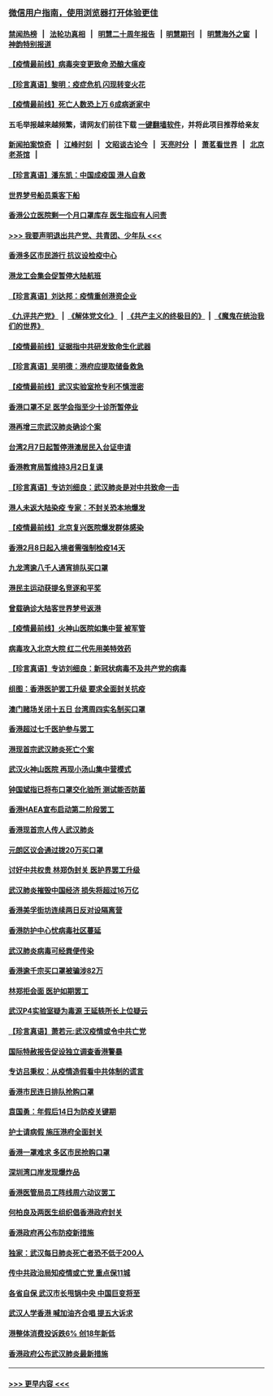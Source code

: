 ### [微信用户指南，使用浏览器打开体验更佳](https://github.com/gfw-breaker/banned-news1/blob/master/indexes/wechat-guide.md?t=0)
#### [禁闻热榜](热点新闻.md?t=0)  &nbsp;&nbsp;|&nbsp;&nbsp; [法轮功真相](https://github.com/gfw-breaker/truth/blob/master/README.md?t=0) &nbsp;&nbsp;|&nbsp;&nbsp; [明慧二十周年报告](https://github.com/gfw-breaker/mh-reports/blob/master/README.md?t=0) &nbsp;&nbsp;|&nbsp;&nbsp;[明慧期刊](https://github.com/gfw-breaker/mh-qikan) &nbsp;&nbsp;|&nbsp;&nbsp; [明慧海外之窗](https://github.com/gfw-breaker/mh-news/blob/master/README.md?t=0) &nbsp;&nbsp;|&nbsp;&nbsp; [神韵特别报道](https://github.com/gfw-breaker/mh-news/blob/master/shenyun.md?t=0)
#### [【疫情最前线】病毒突变更致命 恐酿大瘟疫](../pages/nsc415/n11859604.md?t=02110822) 
#### [【珍言真语】黎明：疫症危机 闪现转变火花](../pages/nsc415/n11859199.md?t=02110822) 
#### [【疫情最前线】死亡人数恐上万 6成病逝家中](../pages/nsc415/n11856687.md?t=02110822) 
#### 五毛举报越来越频繁，请网友们前往下载 [一键翻墙软件](https://github.com/gfw-breaker/ssr-accounts)，并将此项目推荐给亲友
#### [新闻拍案惊奇](https://github.com/gfw-breaker/banned-news1/blob/master/pages/link4.md) &nbsp;&nbsp;|&nbsp;&nbsp; [江峰时刻](https://github.com/gfw-breaker/banned-news1/blob/master/pages/link4.md) &nbsp;&nbsp;|&nbsp;&nbsp; [文昭谈古论今](https://github.com/gfw-breaker/banned-news1/blob/master/pages/link4.md) &nbsp;&nbsp;|&nbsp;&nbsp; [天亮时分](https://github.com/gfw-breaker/banned-news1/blob/master/pages/link4.md) &nbsp;&nbsp;|&nbsp;&nbsp; [萧茗看世界](https://github.com/gfw-breaker/banned-news1/blob/master/pages/link4.md) &nbsp;&nbsp;|&nbsp;&nbsp; [北京老茶馆](https://github.com/gfw-breaker/banned-news1/blob/master/pages/link4.md) &nbsp;&nbsp;|&nbsp;&nbsp; 
#### [【珍言真语】潘东凯：中国成疫国 港人自救](../pages/nsc415/n11856962.md?t=02110822) 
#### [世界梦号船员乘客下船](../pages/nsc415/n11856883.md?t=02110822) 
#### [香港公立医院剩一个月口罩库存 医生指应有人问责](../pages/nsc415/n11856875.md?t=02110822) 
#### [>>> 我要声明退出共产党、共青团、少年队 <<<](https://github.com/begood0513/goodnews/blob/master/quit/letter.md) 
#### [香港多区市民游行 抗议设检疫中心](../pages/nsc415/n11856866.md?t=02110822) 
#### [港龙工会集会促暂停大陆航班](../pages/nsc415/n11856840.md?t=02110822) 
#### [【珍言真语】刘达邦：疫情重创港资企业](../pages/nsc415/n11854274.md?t=02110822) 
#### [《九评共产党》](https://github.com/begood0513/9ping.md/blob/master/README.md) &nbsp;|&nbsp; [《解体党文化》](../../../../jtdwh.md/blob/master/README.md)  &nbsp;|&nbsp; [《共产主义的终极目的》](../../../../gczydzjmd.md/blob/master/README.md) &nbsp;|&nbsp; [《魔鬼在统治我们的世界》](../../../../mgztzwmdsj.md/blob/master/README.md) 
#### [【疫情最前线】证据指中共研发致命生化武器](../pages/nsc415/n11853087.md?t=02110822) 
#### [【珍言真语】吴明德：港府应提取储备救急](../pages/nsc415/n11852734.md?t=02110822) 
#### [【疫情最前线】武汉实验室抢专利不慎泄密](../pages/nsc415/n11850310.md?t=02110822) 
#### [香港口罩不足 医学会指至少十诊所暂停业](../pages/nsc415/n11850301.md?t=02110822) 
#### [港再增三宗武汉肺炎确诊个案](../pages/nsc415/n11850328.md?t=02110822) 
#### [台湾2月7日起暂停港澳居民入台证申请](../pages/nsc415/n11850304.md?t=02110822) 
#### [香港教育局暂维持3月2日复课](../pages/nsc415/n11850260.md?t=02110822) 
#### [【珍言真语】专访刘细良：武汉肺炎是对中共致命一击](../pages/nsc415/n11849934.md?t=02110822) 
#### [港人未返大陆染疫 专家：不封关恐本地爆发](../pages/nsc415/n11848021.md?t=02110822) 
#### [【疫情最前线】北京复兴医院爆发群体感染](../pages/nsc415/n11847626.md?t=02110822) 
#### [香港2月8日起入境者需强制检疫14天](../pages/nsc415/n11847658.md?t=02110822) 
#### [九龙湾逾八千人通宵排队买口罩](../pages/nsc415/n11847647.md?t=02110822) 
#### [港民主运动获提名竞逐和平奖](../pages/nsc415/n11847633.md?t=02110822) 
#### [曾载确诊大陆客世界梦号返港](../pages/nsc415/n11847608.md?t=02110822) 
#### [【疫情最前线】火神山医院如集中营 被军管](../pages/nsc415/n11847524.md?t=02110822) 
#### [病毒攻入北京大院 红二代先用美特效药](../pages/nsc415/n11847427.md?t=02110822) 
#### [【珍言真语】专访刘细良：新冠状病毒不及共产党的病毒](../pages/nsc415/n11847164.md?t=02110822) 
#### [组图：香港医护罢工升级 要求全面封关抗疫](../pages/nsc415/n11844107.md?t=02110822) 
#### [澳门赌场关闭十五日 台湾周四实名制买口罩](../pages/nsc415/n11845083.md?t=02110822) 
#### [香港超过七千医护参与罢工](../pages/nsc415/n11845051.md?t=02110822) 
#### [港现首宗武汉肺炎死亡个案](../pages/nsc415/n11844998.md?t=02110822) 
#### [武汉火神山医院 再现小汤山集中营模式](../pages/nsc415/n11844763.md?t=02110822) 
#### [钟国斌指已将布口罩交化验所 测试能否防菌](../pages/nsc415/n11842783.md?t=02110822) 
#### [香港HAEA宣布启动第二阶段罢工](../pages/nsc415/n11842723.md?t=02110822) 
#### [香港现首宗人传人武汉肺炎](../pages/nsc415/n11842766.md?t=02110822) 
#### [元朗区议会通过拨20万买口罩](../pages/nsc415/n11842754.md?t=02110822) 
#### [讨好中共权贵 林郑伪封关 医护界罢工升级](../pages/nsc415/n11842359.md?t=02110822) 
#### [武汉肺炎摧毁中国经济 损失将超过16万亿](../pages/nsc415/n11839723.md?t=02110822) 
#### [香港美孚街坊连续两日反对设隔离营](../pages/nsc415/n11839962.md?t=02110822) 
#### [香港防护中心忧病毒社区蔓延](../pages/nsc415/n11839933.md?t=02110822) 
#### [武汉肺炎病毒可经粪便传染](../pages/nsc415/n11839939.md?t=02110822) 
#### [香港逾千宗买口罩被骗涉82万](../pages/nsc415/n11839914.md?t=02110822) 
#### [林郑拒会面 医护如期罢工](../pages/nsc415/n11839892.md?t=02110822) 
#### [武汉P4实验室疑为毒源 王延轶所长上位疑云](../pages/nsc415/n11835543.md?t=02110822) 
#### [【珍言真语】萧若元:武汉疫情或令中共亡党](../pages/nsc415/n11829394.md?t=02110822) 
#### [国际特赦报告促设独立调查香港警暴](../pages/nsc415/n11833845.md?t=02110822) 
#### [专访吕秉权：从疫情造假看中共体制的谎言](../pages/nsc415/n11833813.md?t=02110822) 
#### [香港市民连日排队抢购口罩](../pages/nsc415/n11833794.md?t=02110822) 
#### [袁国勇：年假后14日为防疫关键期](../pages/nsc415/n11831088.md?t=02110822) 
#### [护士请病假 施压港府全面封关](../pages/nsc415/n11831030.md?t=02110822) 
#### [香港一罩难求 多区市民抢购口罩](../pages/nsc415/n11831002.md?t=02110822) 
#### [深圳湾口岸发现爆炸品](../pages/nsc415/n11828802.md?t=02110822) 
#### [香港医管局员工阵线周六动议罢工](../pages/nsc415/n11828762.md?t=02110822) 
#### [何柏良及两医生组织倡香港政府封关](../pages/nsc415/n11828749.md?t=02110822) 
#### [香港政府再公布防疫新措施](../pages/nsc415/n11828716.md?t=02110822) 
#### [独家：武汉每日肺炎死亡者恐不低于200人](../pages/nsc415/n11828240.md?t=02110822) 
#### [传中共政治局知疫情或亡党 重点保11城](../pages/nsc415/n11828145.md?t=02110822) 
#### [各省自保 武汉市长甩锅中央 中国巨变将至](../pages/nsc415/n11828021.md?t=02110822) 
#### [武汉人学香港 喊加油齐合唱 提五大诉求](../pages/nsc415/n11827046.md?t=02110822) 
#### [港整体消费投诉跌6% 创18年新低](../pages/nsc415/n11817280.md?t=02110822) 
#### [香港政府公布武汉肺炎最新措施](../pages/nsc415/n11817152.md?t=02110822) 

----
#### [ >>> 更早内容 <<< ](../indexes/nsc415-earlier.md)
